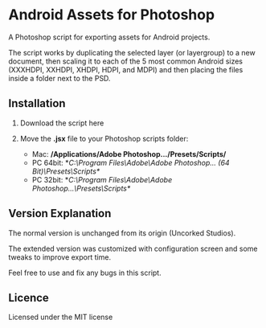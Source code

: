 # Android Assets for Photoshop


A Photoshop script for exporting assets for Android projects.

The script works by duplicating the selected layer (or layergroup) to a new document, then scaling it to each of the 5 most common Android sizes (XXXHDPI, XXHDPI, XHDPI, HDPI, and MDPI) and then placing the files inside a folder next to the PSD.

## Installation
1. Download the script here

2. Move the **.jsx** file to your Photoshop scripts folder:

	- Mac: **/Applications/Adobe Photoshop.../Presets/Scripts/**
	- PC 64bit: **C:\Program Files\Adobe\Adobe Photoshop... (64 Bit)\Presets\Scripts\**
	- PC 32bit: **C:\Program Files\Adobe\Adobe Photoshop...\Presets\Scripts\**


## Version Explanation

The normal version is unchanged from its origin (Uncorked Studios).

The extended version was customized with configuration screen and some tweaks to improve export time.

Feel free to use and fix any bugs in this script.


## Licence

Licensed under the MIT license
